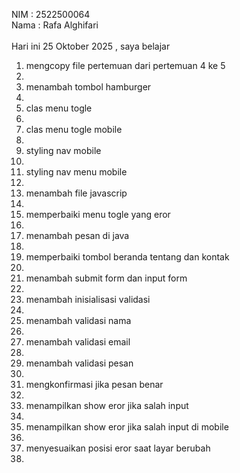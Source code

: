 NIM : 2522500064 <br>
Nama : Rafa Alghifari <br><br>
Hari ini 25 Oktober 2025 , saya belajar<ol>
<li> mengcopy file pertemuan  dari pertemuan 4 ke 5 <li>
<li> menambah tombol hamburger<li>
<li> clas menu togle<li>
<li> clas menu togle mobile<li>
<li> styling nav mobile <li>
<li> styling nav menu mobile <li>
<li> menambah file javascrip <li>
<li> memperbaiki menu togle yang eror<li>
<li> menambah pesan di java<li>
<li> memperbaiki tombol beranda tentang dan kontak<li>
<li> menambah submit form dan input form<li>
<li> menambah inisialisasi validasi<li>
<li> menambah validasi nama<li>
<li> menambah validasi email<li>
<li> menambah validasi pesan<li>
<li> mengkonfirmasi jika pesan benar<li>
<li> menampilkan show eror jika salah input<li>
<li> menampilkan show eror jika salah input di mobile<li>
<li> menyesuaikan posisi eror saat layar berubah<li>
<ol>